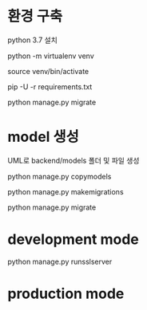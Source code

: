 # 환경 구축

python 3.7 설치

python -m virtualenv venv

source venv/bin/activate

pip -U -r requirements.txt

python manage.py migrate

# model 생성

UML로 backend/models 폴더 및 파일 생성

python manage.py copymodels

python manage.py makemigrations

python manage.py migrate

# development mode

python manage.py runsslserver

# production mode 


